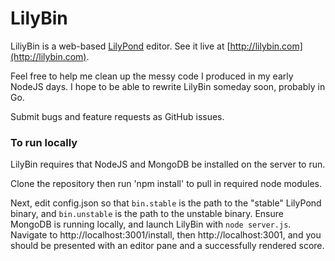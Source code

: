 LilyBin
=======

LiliyBin is a web-based [LilyPond](http://www.lilypond.org) editor. See it live at [http://lilybin.com](http://lilybin.com).

Feel free to help me clean up the messy code I produced in my early NodeJS days. I hope to be able to rewrite
LilyBin someday soon, probably in Go.

Submit bugs and feature requests as GitHub issues.

### To run locally

LilyBin requires that NodeJS and MongoDB be installed on the server to run.

Clone the repository then run 'npm install' to pull in required node modules.

Next, edit config.json so that `bin.stable` is the path to the "stable" LilyPond binary,
and `bin.unstable` is the path to the unstable binary. Ensure MongoDB is running locally, and launch LilyBin
with `node server.js`. Navigate to http://localhost:3001/install, then http://localhost:3001, and you should
be presented with an editor pane and a successfully rendered score.
